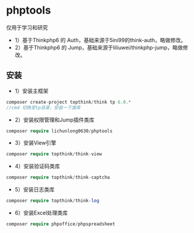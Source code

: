 # phptools
仅用于学习和研究
* 1）基于Thinkphp6 的 Auth，基础来源于5ini99的think-auth，略做修改。
* 2）基于Thinkphp6 的 Jump，基础来源于liliuwei/thinkphp-jump，略做修改。
## 安装
* 1）安装主框架
~~~php
composer create-project topthink/think tp 6.0.*
//cmd 切换至tp目录，安装一下类库
~~~
* 2）安装权限管理和Jump插件类库
~~~php
composer require lichunlong0630/phptools
~~~
* 3）安装View引擎
~~~php
composer require topthink/think-view
~~~
* 4）安装验证码类库
~~~php
composer require topthink/think-captcha
~~~
* 5）安装日志类库
~~~php
composer require topthink/think-log
~~~
* 6）安装Excel处理类库
~~~php
composer require phpoffice/phpspreadsheet
~~~
